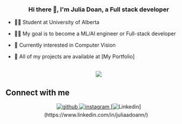 ### <div align="center">Hi there 👋, I'm Julia Doan, a Full stack developer</div> 


- 👩‍🎓 Student at University of Alberta

- 👩‍💻 My goal is to become a ML/AI engineer or Full-stack developer
  
- 🌱 Currently interested in Computer Vision

- 🌟 All of my projects are available at [My Portfolio]


</br>

<div align="center">
  <img src="https://komarev.com/ghpvc/?username=juliaadoann&color=green&style=for-the-badge" />
</div>

## Connect with me
<div align="center">
<a href="https://github.com/juliaadoann" target="_blank">
<img src=https://img.shields.io/badge/github-%2324292e.svg?&style=for-the-badge&logo=github&logoColor=white alt=github style="margin-bottom: 5px;" />
</a>
<a href="https://www.instagram.com/juliadoan_/" target="_blank">
<img src=https://img.shields.io/badge/instagram-%23000000.svg?&style=for-the-badge&logo=instagram&logoColor=white alt=instagram style="margin-bottom: 5px;" />
</a> 
[<img alt="Linkedin" src="https://img.shields.io/badge/LinkedIn-0077B5?style=for-the-badge&logo=linkedin&logoColor=white" />](https://www.linkedin.com/in/juliaadoann/)&emsp;
</a> 
</div>  

<!--
**juliaadoann/juliaadoann** is a ✨ _special_ ✨ repository because its `README.md` (this file) appears on your GitHub profile.

Here are some ideas to get you started:

- 🔭 I’m currently working on ...
- 🌱 I’m currently learning ...
- 👯 I’m looking to collaborate on ...
- 🤔 I’m looking for help with ...
- 💬 Ask me about ...
- 📫 How to reach me: ...
- 😄 Pronouns: ...
- ⚡ Fun fact: ...
-->
